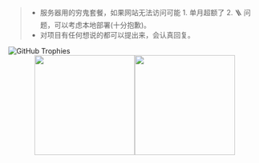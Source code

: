 > - 服务器用的穷鬼套餐，如果网站无法访问可能 1. 单月超额了 2. 🪜 问题，可以考虑本地部署(十分抱歉)。
> - 对项目有任何想说的都可以提出来，会认真回复。

<img src="https://github-profile-trophy.vercel.app/?username=ltlylfun&theme=flat&no-frame=true&no-bg=false&margin-w=4" alt="GitHub Trophies" />

<div align="center" style="display: flex; justify-content: center; align-items: center; flex-wrap: nowrap; white-space: nowrap;">
  <a href="https://github.com/anuraghazra/github-readme-stats">
    <img height=200 src="https://github-readme-stats.vercel.app/api?username=ltlylfun&show_icons=true&theme=default&hide_border=true" />
  </a>
  <a href="https://github.com/anuraghazra/github-readme-stats">
    <img height=200 src="https://github-readme-stats.vercel.app/api/top-langs?username=ltlylfun&layout=compact&theme=default&hide_border=true&langs_count=8&card_width=300" />
  </a>
</div>
